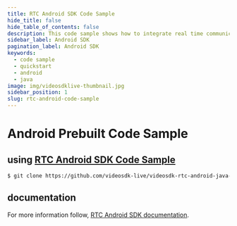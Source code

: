```yaml
---
title: RTC Android SDK Code Sample
hide_title: false
hide_table_of_contents: false
description: This code sample shows how to integrate real time communication in your application on android sdk.
sidebar_label: Android SDK
pagination_label: Android SDK
keywords:
  - code sample
  - quickstart
  - android
  - java
image: img/videosdklive-thumbnail.jpg
sidebar_position: 1
slug: rtc-android-code-sample
---
```


# Android Prebuilt Code Sample

## using [RTC Android SDK Code Sample](https://github.com/videosdk-live/videosdk-rtc-android-java-sdk-example)

```sh
$ git clone https://github.com/videosdk-live/videosdk-rtc-android-java-sdk-example
```

## documentation

For more information follow, [RTC Android SDK documentation](/android/api/sdk-reference/setup).
